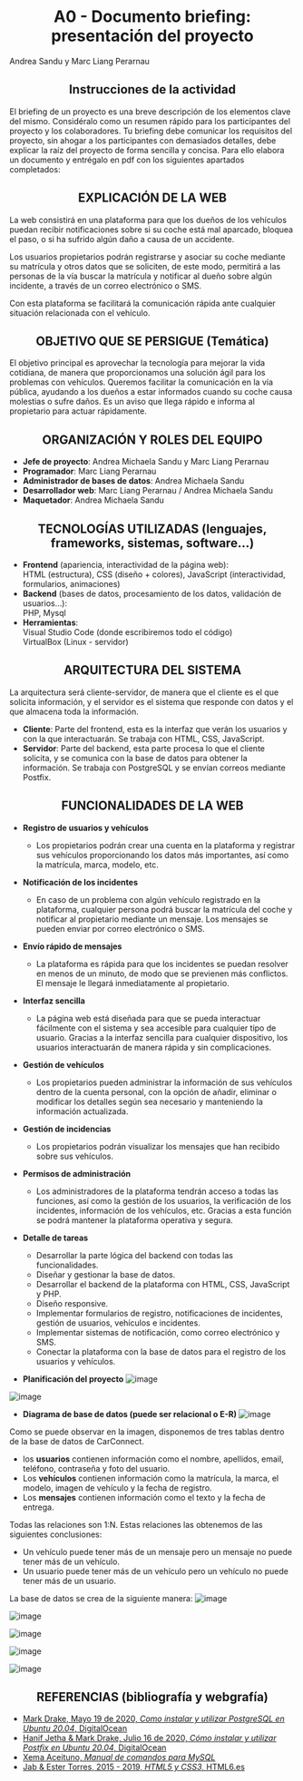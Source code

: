 <h1 align="center">
A0 - Documento briefing: presentación del proyecto
</h1>
Andrea Sandu y Marc Liang Perarnau
<h2 align="center">Instrucciones de la actividad</h2>
<p>
El briefing de un proyecto es una breve descripción de los elementos clave del mismo. Considéralo como un resumen rápido para los participantes del proyecto y los colaboradores. Tu briefing debe comunicar los requisitos del proyecto, sin ahogar a los participantes con demasiados detalles, debe explicar la raíz del proyecto de forma sencilla y concisa.
Para ello elabora un documento y entrégalo en pdf con los siguientes apartados completados:
</p>

<h2 align="center">EXPLICACIÓN DE LA WEB</h2>

La web consistirá en una plataforma para que los dueños de los vehículos puedan recibir notificaciones sobre si su coche está mal aparcado, bloquea el paso, o si ha sufrido algún daño a causa de un accidente.

Los usuarios propietarios podrán registrarse y asociar su coche mediante su matrícula y otros datos que se soliciten, de este modo, permitirá a las personas de la vía buscar la matrícula y notificar al dueño sobre algún incidente, a través de un correo electrónico o SMS.

Con esta plataforma se facilitará la comunicación rápida ante cualquier situación relacionada con el vehículo.

<h2 align="center">OBJETIVO QUE SE PERSIGUE (Temática)</h2>

El objetivo principal es aprovechar la tecnología para mejorar la vida cotidiana, de manera que proporcionamos una solución ágil para los problemas con vehículos. Queremos facilitar la comunicación en la vía pública, ayudando a los dueños a estar informados cuando su coche causa molestias o sufre daños. Es un aviso que llega rápido e informa al propietario para actuar rápidamente.

<h2 align="center">ORGANIZACIÓN Y ROLES DEL EQUIPO</h2>

- **Jefe de proyecto**: Andrea Michaela Sandu y Marc Liang Perarnau
- **Programador**: Marc Liang Perarnau
- **Administrador de bases de datos**: Andrea Michaela Sandu
- **Desarrollador web**: Marc Liang Perarnau / Andrea Michaela Sandu
- **Maquetador**: Andrea Michaela Sandu

<h2 align="center">TECNOLOGÍAS UTILIZADAS (lenguajes, frameworks, sistemas, software...)</h2>

- **Frontend** (apariencia, interactividad de la página web):  
  HTML (estructura), CSS (diseño + colores), JavaScript (interactividad, formularios, animaciones)
- **Backend** (bases de datos, procesamiento de los datos, validación de usuarios…):  
  PHP, Mysql
- **Herramientas**:  
  Visual Studio Code (donde escribiremos todo el código)  
  VirtualBox (Linux - servidor)

<h2 align="center">ARQUITECTURA DEL SISTEMA</h2>

La arquitectura será cliente-servidor, de manera que el cliente es el que solicita información, y el servidor es el sistema que responde con datos y el que almacena toda la información.

- **Cliente**: Parte del frontend, esta es la interfaz que verán los usuarios y con la que interactuarán. Se trabaja con HTML, CSS, JavaScript.
- **Servidor**: Parte del backend, esta parte procesa lo que el cliente solicita, y se comunica con la base de datos para obtener la información. Se trabaja con PostgreSQL y se envían correos mediante Postfix.


<h2 align="center">FUNCIONALIDADES DE LA WEB</h2>

- **Registro de usuarios y vehículos**
  - Los propietarios podrán crear una cuenta en la plataforma y registrar sus vehículos proporcionando los datos más        importantes, así como la matrícula, marca, modelo, etc.

- **Notificación de los incidentes**
  - En caso de un problema con algún vehículo registrado en la plataforma, cualquier persona podrá buscar la matrícula     del coche y notificar al propietario mediante un mensaje. Los mensajes se pueden enviar por correo electrónico o SMS.

- **Envío rápido de mensajes**
  - La plataforma es rápida para que los incidentes se puedan resolver en menos de un minuto, de modo que se previenen     más conflictos. El mensaje le llegará inmediatamente al propietario.

- **Interfaz sencilla**
  - La página web está diseñada para que se 	pueda interactuar fácilmente con el sistema y sea accesible para             cualquier tipo de usuario. Gracias a la interfaz sencilla para cualquier dispositivo, los usuarios interactuarán       de manera rápida y sin complicaciones.
    
- **Gestión de vehículos**
  - Los propietarios pueden administrar la información de sus vehículos dentro de la cuenta personal, con la opción de     añadir, eliminar o modificar los detalles según sea necesario y manteniendo la información actualizada.

- **Gestión de incidencias**
  - Los propietarios podrán visualizar los mensajes que han recibido sobre sus vehículos. 

- **Permisos de administración**
  - Los administradores de la plataforma tendrán acceso a todas las funciones, así como la gestión de los usuarios, la      verificación de los incidentes, información de los vehículos, etc. Gracias a esta función se podrá mantener la          plataforma operativa y segura.
  
- **Detalle de tareas**
  - Desarrollar la parte lógica del backend con todas las funcionalidades.
  - Diseñar y gestionar la base de datos.
  - Desarrollar el backend de la plataforma con HTML, CSS, JavaScript y PHP. 
  - Diseño responsive.
  - Implementar formularios de registro, notificaciones de incidentes, gestión de usuarios, vehículos e incidentes.
  - Implementar sistemas de notificación, como correo electrónico y SMS.
  - Conectar la plataforma con la base de datos para el registro de los usuarios y vehículos.

- **Planificación del proyecto**
![image](https://github.com/user-attachments/assets/50f7b046-75d7-4a63-ba6c-45fcf82daf43)

![image](https://github.com/user-attachments/assets/fa75a8c6-b9fa-422c-95ff-a22898a93870)

- **Diagrama de base de datos (puede ser relacional o E-R)**
![image](https://github.com/user-attachments/assets/dce5c5fb-4982-4c33-9799-59dadc67438c)


Como se puede observar en la imagen, disponemos de tres tablas dentro de la base de datos de CarConnect. 
  - los **usuarios** contienen información como el nombre, apellidos, email, teléfono, contraseña y foto del usuario.
  - Los **vehículos** contienen información como la matrícula, la marca, el modelo, imagen de vehículo y la fecha de       registro.
  - Los **mensajes** contienen información como el texto y la fecha de entrega.


Todas las relaciones son 1:N. Estas relaciones las obtenemos de las siguientes conclusiones:
  - Un vehículo puede tener más de un mensaje pero un mensaje no puede tener más de un vehículo.
  - Un usuario puede tener más de un vehículo pero un vehículo no puede tener más de un usuario.


La base de datos se crea de la siguiente manera:
![image](https://github.com/user-attachments/assets/9239d914-7cb7-4888-a5aa-2b21b0542edd)

![image](https://github.com/user-attachments/assets/428311fd-ce7f-49ef-aa50-8d1e638a0470)

![image](https://github.com/user-attachments/assets/77d88040-98aa-4a6d-bfeb-c3e98a21f30e)

![image](https://github.com/user-attachments/assets/1c629d2a-fbb5-41c7-8e85-7188fb1b7ce8)

![image](https://github.com/user-attachments/assets/a2054fdf-2eee-4103-a352-ca93e94daa9e)


<h2 align="center">REFERENCIAS (bibliografía y webgrafía)</h2>

- [Mark Drake, Mayo 19 de 2020, *Como instalar y utilizar PostgreSQL en Ubuntu 20.04*, DigitalOcean](https://www.digitalocean.com/community/tutorials/how-to-install-and-use-postgresql-on-ubuntu-20-04-es)
- [Hanif Jetha & Mark Drake, Julio 16 de 2020, *Cómo instalar y utilizar Postfix en Ubuntu 20.04*, DigitalOcean](https://www.digitalocean.com/community/tutorials/how-to-install-and-configure-postfix-on-ubuntu-20-04-es)
- [Xema Aceituno, *Manual de comandos para MySQL*](https://www.cartagena99.com/recursos/alumnos/apuntes/210927124637-Manual%20MySQL.pdf)
- [Jab & Ester Torres, 2015 - 2019, *HTML5 y CSS3*, HTML6.es](https://www.html6.es/)
